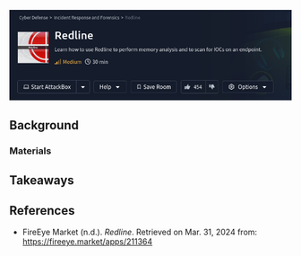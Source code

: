 
<a href="https://tryhackme.com/r/room/btredlinejoxr3d" target="_blank"><img src="./banner.png" width="700px" /></a>

## Background

### Materials

## Takeaways

## References

* FireEye Market (n.d.). _Redline_. Retrieved on Mar. 31, 2024 from: https://fireeye.market/apps/211364

